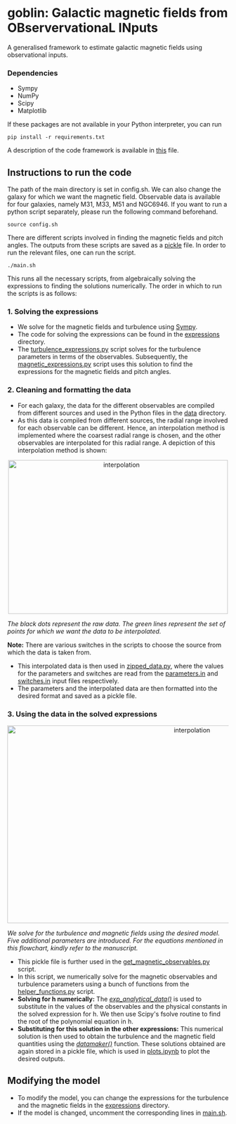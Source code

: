# goblin: Galactic magnetic fields from OBservervationaL INputs
A generalised framework to estimate galactic magnetic fields using observational inputs.

### Dependencies
* Sympy
* NumPy
* Scipy
* Matplotlib

If these packages are not available in your Python interpreter, you can run
```
pip install -r requirements.txt
```
A description of the code framework is available in [this](framework.md) file.
## Instructions to run the code
The path of the main directory is set in config.sh. We can also change the galaxy for which we want the magnetic field. Observable data is available for four galaxies, namely M31, M33, M51 and NGC6946. If you want to run a python script separately, please run the following command beforehand.
```
source config.sh
```
There are different scripts involved in finding the magnetic fields and pitch angles. The outputs from these scripts are saved as a [pickle](https://docs.python.org/3/library/pickle.html) file. In order to run the relevant files, one can run the script.
```
./main.sh
```
This runs all the necessary scripts, from algebraically solving the expressions to finding the solutions numerically. The order in which to run the scripts is as follows:
### 1. Solving the expressions

* We solve for the magnetic fields and turbulence using [Sympy](https://www.sympy.org/en/index.html).
* The code for solving the expressions can be found in the [expressions](expressions) directory.
* The [turbulence_expressions.py](expressions/turbulence_expressions.py) script solves for the turbulence parameters in terms of the observables. Subsequently, the [magnetic_expressions.py](expressions/magnetic_expressions.py) script uses this solution to find the expressions for the magnetic fields and pitch angles.

### 2. Cleaning and formatting the data
* For each galaxy, the data for the different observables are compiled from different sources and used in the Python files in the [data](data) directory.
*  As this data is compiled from different sources, the radial range involved for each observable can be different. Hence, an interpolation method is implemented where the coarsest radial range is chosen, and the other observables are interpolated for this radial range. A depiction of this interpolation method is shown:
<p align="center">
<img src = "https://github.com/Rnazx/MSc.-Thesis/assets/42196798/edec171d-9f47-4877-b9ec-7e1c19892d9c" width ="500" height = "350" alt = "interpolation" />

<em align="center">The black dots represent the raw data. The green lines represent the set of points for which we want the data to be interpolated.</em>
</p>

**Note:** There are various switches in the scripts to choose the source from which the data is taken from.

* This interpolated data is then used in [zipped_data.py](zipped_data.py), where the values for the parameters and switches are read from the [parameters.in](parameters.in) and [switches.in](switches.in) input files respectively.
* The parameters and the interpolated data are then formatted into the desired format and saved as a pickle file.

### 3. Using the data in the solved expressions
<p align="center">
<img src = "https://github.com/Rnazx/goblin/assets/42196798/c2c965fc-29b2-457b-a151-89e1b0778403" width ="825" height = "450" alt = "interpolation" />

<em align="center"> We solve for the turbulence and magnetic fields using the desired model. Five additional parameters are introduced. For the equations mentioned in this flowchart, kindly refer to the manuscript.</em>
</p>

* This pickle file is further used in the [get_magnetic_observables.py](get_magnetic_observables.py) script.
* In this script, we numerically solve for the magnetic observables and turbulence parameters using a bunch of functions from the [helper_functions.py](helper_functions.py) script.
* **Solving for h numerically:** The [_exp_analytical_data()_](helper_functions.py#L82) is used to substitute in the values of the observables and the physical constants in the solved expression for h. We then use Scipy's fsolve routine to find the root of the polynomial equation in h. 
* **Substituting for this solution in the other expressions:** This numerical solution is then used to obtain the turbulence and the magnetic field quantities using the [_datamaker()_](helper_functions.py#L94) function.
These solutions obtained are again stored in a pickle file, which is used in [plots.ipynb](plots.ipynb) to plot the desired outputs.

## Modifying the model
* To modify the model, you can change the expressions for the turbulence and the magnetic fields in the [expressions](/expressions) directory.
* If the model is changed, uncomment the corresponding lines in [main.sh](main.sh).



